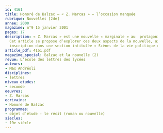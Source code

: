 ```yaml
---
id: 4161
title: Honoré de Balzac – « Z. Marcas » – l’occasion manquée
rubrique: Nouvelles [2de]
annee: 2000
magazine: n°9 15 janvier 2001
pages: 17
description: « Z. Marcas » est une nouvelle « marginale » au  protagoniste « énigmatique ».
  Cet article se propose d’explorer ces deux aspects de la nouvelle, ainsi que son
  inscription dans une section intitulée « Scènes de la vie politique »…
article_pdf: 4161.pdf
magazine_special: Balzac et la nouvelle (2)
revue: L’école des lettres des lycées
auteurs:
- Max Andréoli
disciplines:
- lettres
niveau_etudes:
- seconde
oeuvres:
- Z. Marcas
ecrivains:
- Honoré de Balzac
programmes:
- objet d’étude - le récit (roman ou nouvelle)
siecles:
- 19e siècle
---
```

